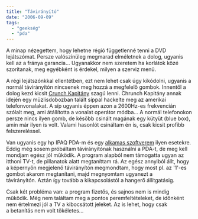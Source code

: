 ```yaml
---
title: "Távirányító"
date: "2006-09-09"
tags: 
  - "geekség"
  - "pda"
---
```


A minap nézegettem, hogy lehetne régió függetlenné tenni a DVD lejátszómat. Persze valószínüleg megmarad elméletnek a dolog, ugyanis kell az a fránya garancia... Ugyanakkor nem szeretem ha korlátok közé szorítanak, meg egyébként is érdekel, milyen a szerviz menü.

A régi lejátszónkkal ellentétben, ezt nem lehet csak úgy kikódolni, ugyanis a normál távirányítón nincsenek meg hozzá a megfelelő gombok. Innentől a dolog kezd kicsit [Crunch Kapitány](http://en.wikipedia.org/wiki/John_Draper) szagú lenni. Chrunch Kapitány annak idején egy müzlisdobozban talált síppal hackelte meg az amerikai telefonvonalakat. A síp ugyanis éppen azon a 2600Hz-es frekvencián szólalt meg, ami átállította a vonalat operátor módba... A normál telefonokon persze nincs ilyen gomb, de később csinált magának egy kütyüt (blue box), amin már ilyen is volt. Valami hasonlót csináltam én is, csak kicsit profibb felszereléssel.

Van ugyanis egy hp IPAQ PDA-m és egy [alkamas szoftverem](http://www.pdawin.com/tvremote.html) ilyen esetekre. Eddig még sosem próbáltam távirányítónak használni a PDA-t, de meg kell mondjam egész jól működik. A program alapból nem támogatta ugyan az itthoni TV-t, de pillanatok alatt megtaníttam rá. Az egész annyiból állt, hogy a képernyőn megjelenő távirányítón megmondtam, hogy most pl. az '1'-es gombot akarom megtanítani, majd megnyomtam ugyanezt a távirányítón. Aztán így tovább a kikapcsolástól a hangerő állítgatásig.

Csak két probléma van: a program fizetős, és sajnos nem is mindig működik. Még nem találtam meg a pontos peremfeltételeket, de időnként nem értelmezi jól a TV a kibocsátott jeleket. Az is lehet, hogy csak a betanítás nem volt tökéletes...
